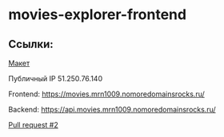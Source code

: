 # movies-explorer-frontend

## Ссылки:

[Макет](https://www.figma.com/file/6FMWkB94wE7KTkcCgUXtnC/%D0%94%D0%B8%D0%BF%D0%BB%D0%BE%D0%BC%D0%BD%D1%8B%D0%B9-%D0%BF%D1%80%D0%BE%D0%B5%D0%BA%D1%82?type=design&node-id=1-10197&mode=design&t=GsVpIOPuSwnJyFaG-0/  "dark-4")

Публичный IP 51.250.76.140

Frontend: https://movies.mrn1009.nomoredomainsrocks.ru/

Backend: https://api.movies.mrn1009.nomoredomainsrocks.ru/

[Pull request #2](https://github.com/mrn1009/movies-explorer-frontend/pull/2)

